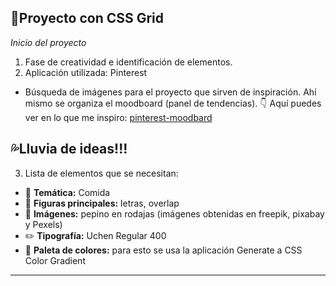 ## :green_book:Proyecto con CSS Grid

*Inicio del proyecto*
1. Fase de creatividad e identificación de elementos.
2. Aplicación utilizada: Pinterest

- Búsqueda de imágenes para el proyecto que sirven de inspiración. Ahí mismo se organiza el moodboard (panel de tendencias).
:point_down: Aquí puedes ver en lo que me inspiro: 
[pinterest-moodbard](https://co.pinterest.com/bmnathis/magazine-design-inspiration/ "pinterest-moodbard")

## :sweat_drops:Lluvia de ideas!!!

3. Lista de elementos que se necesitan:

- :notebook: **Temática:** Comida 
- :large_orange_diamond: **Figuras principales:** letras, overlap
- :sweet_potato: **Imágenes:** pepino en rodajas (imágenes obtenidas en freepik, pixabay y Pexels)
- :pencil2: **Tipografía:** Uchen Regular 400
- :art: **Paleta de colores:** para esto se usa la aplicación Generate a CSS Color Gradient

------------
